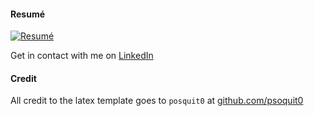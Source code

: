 #### Resumé

[![Resumé](https://github.com/mortenvester1/resume/releases/download/latest/resume-latest-mp.png)](https://github.com/mortenvester1/resume/releases/download/latest/resume-latest-mp.pdf)

Get in contact with me on [LinkedIn](https://www.linkedin.com/in/mortenvesterpedersen/)

#### Credit
All credit to the latex template goes to `posquit0` at [github.com/psoquit0](https://github.com/posquit0/Awesome-CV)
